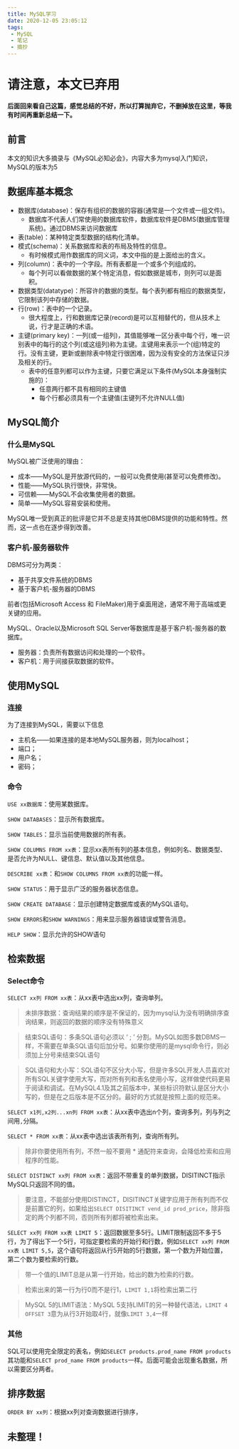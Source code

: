 ```yaml
---
title: MySQL学习
date: 2020-12-05 23:05:12
tags: 
 - MySQL
 - 笔记
 - 摘抄
---
```


# 请注意，本文已弃用

**后面回来看自己这篇，感觉总结的不好，所以打算抛弃它，不删掉放在这里，等我有时间再重新总结一下。**

## 前言

本文的知识大多摘录与《MySQL必知必会》，内容大多为mysql入门知识，MySQL的版本为5

<!-- more -->

## 数据库基本概念

- 数据库(database)：保存有组织的数据的容器(通常是一个文件或一组文件)。
  - 数据库不代表人们常使用的数据库软件，数据库软件是DBMS(数据库管理系统)。通过DBMS来访问数据库
- 表(table)：某种特定类型数据的结构化清单。
- 模式(schema)：关系数据库和表的布局及特性的信息。
  - 有时候模式用作数据库的同义词，本文中指的是上面给出的含义。
- 列(column)：表中的一个字段。所有表都是一个或多个列组成的。
  - 每个列可以看做数据的某个特定消息，假如数据是城市，则列可以是面积。
- 数据类型(datatype)：所容许的数据的类型。每个表列都有相应的数据类型，它限制该列中存储的数据。
- 行(row)：表中的一个记录。
  - 很大程度上，行和数据库记录(record)是可以互相替代的，但从技术上说，行才是正确的术语。
- 主键(primary key)：一列(或一组列)，其值能够唯一区分表中每个行，唯一识别表中的每行的这个列(或这组列)称为主键。主键用来表示一个(组)特定的行。没有主键，更新或删除表中特定行很困难，因为没有安全的方法保证只涉及相关的行。
  - 表中的任意列都可以作为主键，只要它满足以下条件(MySQL本身强制实施的)：
    - 任意两行都不具有相同的主键值
    - 每个行都必须具有一个主键值(主键列不允许NULL值)

## MySQL简介

### 什么是MySQL

MySQL被广泛使用的理由：

- 成本——MySQL是开放源代码的，一般可以免费使用(甚至可以免费修改)。
- 性能——MySQL执行很快，非常快。
- 可信赖——MySQL不会收集使用者的数据。
- 简单——MySQL容易安装和使用。

MySQL唯一受到真正的批评是它并不总是支持其他DBMS提供的功能和特性。然而，这一点也在逐步得到改善。

### 客户机-服务器软件

DBMS可分为两类：

- 基于共享文件系统的DBMS
- 基于客户机-服务器的DBMS

前者(包括Microsoft Access 和 FileMaker)用于桌面用途，通常不用于高端或更关键的应用。

MySQL、Oracle以及Microsoft SQL Server等数据库是基于客户机-服务器的数据库。

- 服务器：负责所有数据访问和处理的一个软件。
- 客户机：用于间接获取数据的软件。

## 使用MySQL

### 连接

为了连接到MySQL，需要以下信息

- 主机名——如果连接的是本地MySQL服务器，则为localhost；
- 端口；
- 用户名；
- 密码；

### 命令

`USE xx数据库`：使用某数据库。

`SHOW DATABASES`：显示所有数据库。

`SHOW TABLES`：显示当前使用数据的所有表。

`SHOW COLUMNS FROM xx表`：显示xx表所有列的基本信息，例如列名、数据类型、是否允许为NULL、键信息、默认值以及其他信息。

`DESCRIBE xx表`：和`SHOW COLUMNS FROM xx表`的功能一样。

`SHOW STATUS`：用于显示广泛的服务器状态信息。

`SHOW CREATE DATABASE`：显示创建特定数据库或表的MySQL语句。

`SHOW ERRORS`和`SHOW WARNINGS`：用来显示服务器错误或警告消息。

`HELP SHOW`：显示允许的SHOW语句

## 检索数据

### Select命令

`SELECT xx列 FROM xx表`：从xx表中选出xx列，查询单列。

> 未排序数据：查询结果的顺序是不保证的，因为mysql认为没有明确排序查询结果，则返回的数据的顺序没有特殊意义

> 结束SQL语句：多条SQL语句必须以 ‘ ; ’ 分割。MySQL如图多数DBMS一样，不需要在单条SQL语句后加分号。如果你使用的是mysql命令行，则必须加上分号来结束SQL语句

> SQL语句和大小写：SQL语句不区分大小写，但是许多SQL开发人员喜欢对所有SQL关键字使用大写，而对所有列和表名使用小写，这样做使代码更易于阅读和调试。在MySQL4.1及其之前版本中，某些标识符默认是区分大小写的，但是在之后版本是不区分的。最好的方式就是按照上面的规范来。

`SELECT x1列,x2列...xn列 FROM xx表`：从xx表中选出n个列，查询多列，列与列之间用`,`分隔。

`SELECT * FROM xx表`：从xx表中选出该表所有列，查询所有列。

> 除非你要使用所有列，不然一般不要用 * 通配符来查询，会降低检索和应用程序的性能。

`SELECT DISTINCT xx列 FROM xx表`：返回不带重复的单列数据，DISITINCT指示MySQL只返回不同的值。

> 要注意，不能部分使用DISTINCT，DISITINCT关键字应用于所有列而不仅是前置它的列，如果给出`SELECT DISITINCT vend_id prod_price`，除非指定的两个列都不同，否则所有列都将被检索出来。

`SELECT xx列 FROM xx表 LIMIT 5`：返回数据至多5行。LIMIT限制返回不多于5行，为了得出下一个5行，可指定要检索的开始行和行数，例如`SELECT xx列 FROM xx表 LIMIT 5,5`，这个语句将返回从行5开始的5行数据，第一个数为开始位置，第二个数为要检索的行数。

> 带一个值的LIMIT总是从第一行开始，给出的数为检索的行数。

> 检索出来的第一行为行0而不是行1，`LIMIT 1,1`将检索出第二行

> MySQL 5的LIMIT语法：MySQL 5支持LIMIT的另一种替代语法，`LIMIT 4 OFFSET 3`意为从行3开始取4行，就像`LIMIT 3,4`一样

### 其他

​	SQL可以使用完全限定的表名，例如`SELECT products.prod_name FROM products`其功能和`SELECT prod_name FROM products`一样。后面可能会出现重名数据，所以需要区分两者。

## 排序数据

`ORDER BY xx列`：根据xx列对查询数据进行排序，

## 未整理！

